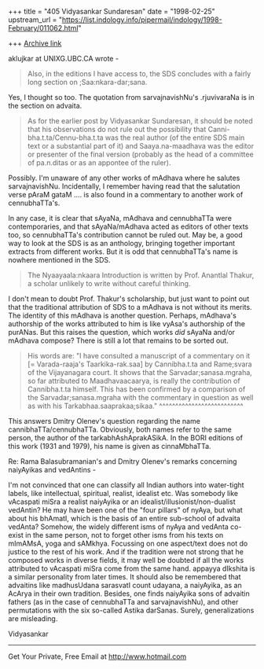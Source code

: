 +++
title = "405 Vidyasankar Sundaresan"
date = "1998-02-25"
upstream_url = "https://list.indology.info/pipermail/indology/1998-February/011062.html"

+++
[Archive link](https://list.indology.info/pipermail/indology/1998-February/011062.html)

aklujkar at UNIXG.UBC.CA wrote -

> Also, in the editions I have access to, the SDS concludes with a
fairly
> long section on ;Saa:nkara-dar;sana.

Yes, I thought so too. The quotation from sarvajnavishNu's .rjuvivaraNa
is in the section on advaita.

> As for the earlier post by Vidyasankar Sundaresan, it should be noted
that
> his observations do not rule out the possibility that
Canni-bha.t.ta/Cennu-bha.t.ta was the real author (of the entire SDS
> main text or a substantial
> part of it) and Saaya.na-maadhava was the editor or presenter of the
final
> version (probably as the head of a committee of  pa.n.ditas or as an
> appontee of the ruler).

Possibly. I'm unaware of any other works of mAdhava where he salutes
sarvajnavishNu. Incidentally, I remember having read that the salutation
verse pAraM gataM .... is also found in a commentary to another work of
cennubhaTTa's.

In any case, it is clear that sAyaNa, mAdhava and cennubhaTTa were
contemporaries, and that sAyaNa/mAdhava acted as editors of other texts
too, so cennubhaTTa's contribution cannot be ruled out. May be, a good
way to look at the SDS is as an anthology, bringing together important
extracts from different works. But it is odd that cennubhaTTa's name is
nowhere mentioned in the SDS.

>The Nyaayaala:nkaara Introduction is written by Prof. Anantlal Thakur,
a
> scholar unlikely to write without careful thinking.

I don't mean to doubt Prof. Thakur's scholarship, but just want to point
out that the traditional attribution of SDS to a mAdhava is not without
its merits. The identity of this mAdhava is another question. Perhaps,
mAdhava's authorship of the works attributed to him is like vyAsa's
authorship of the purANas. But this raises the question, which works
*did* sAyaNa and/or mAdhava compose? There is still a lot that remains
to be sorted out.

> His words are: "I have
> consulted a manuscript of a commentary on it [= Varada-raaja's
> Taarkika-rak.saa] by Cannibha.t.ta and Rame;svara of the Vijayanagara
> court. It shows that the Sarvadar;sanasa.mgraha, so far attributed to
> Maadhavaacaarya, is really the contribution of Cannibha.t.ta himself.
This
> has been confirmed by a comparison of the Sarvadar;sanasa.mgraha with
the
> commentary in question as well as with his Tarkabhaa.saaprakaa;sikaa."
^^^^^^^^^^^^^^^^^^^^^^^^^^

This answers Dmitry Olenev's question regarding the name
cannibhaTTa/cennubhaTTa. Obviously, both names refer to the same person,
the author of the tarkabhAshAprakASikA. In the BORI editions of this
work (1931 and 1979), his name is given as cinnaMbhaTTa.

Re: Rama Balasubramanian's and Dmitry Olenev's remarks concerning
naiyAyikas and vedAntins -

I'm not convinced that one can classify all Indian authors into
water-tight labels, like intellectual, spiritual, realist, idealist etc.
Was somebody like vAcaspati miSra a realist naiyAyika or an
idealist/illusionist/non-dualist vedAntin? He may have been one of the
"four pillars" of nyAya, but what about his bhAmatI, which is the basis
of an entire sub-school of advaita vedAnta? Somehow, the widely
different isms of nyAya and vedAnta co-exist in the same person, not to
forget other isms from his texts on mImAMsA, yoga and sAMkhya. Focussing
on one aspect/text does not do justice to the rest of his work. And if
the tradition were not strong that he composed works in diverse fields,
it may well be doubted if all the works attributed to vAcaspati miSra
come from the same hand. appayya dIkshita is a similar personality from
later times. It should also be remembered that advaitins like
madhusUdana sarasvatI count udayana, a naiyAyika, as an AcArya in their
own tradition. Besides, one finds naiyAyika sons of advaitin fathers (as
in the case of cennubhaTTa and sarvajnavishNu), and other permutations
with the six so-called Astika darSanas. Surely, generalizations are
misleading.

Vidyasankar

______________________________________________________
Get Your Private, Free Email at http://www.hotmail.com



